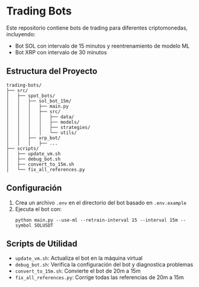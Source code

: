 # Trading Bots

Este repositorio contiene bots de trading para diferentes criptomonedas, incluyendo:

- Bot SOL con intervalo de 15 minutos y reentrenamiento de modelo ML
- Bot XRP con intervalo de 30 minutos

## Estructura del Proyecto

```
trading-bots/
├── src/
│   ├── spot_bots/
│   │   ├── sol_bot_15m/
│   │   │   ├── main.py
│   │   │   ├── src/
│   │   │   │   ├── data/
│   │   │   │   ├── models/
│   │   │   │   ├── strategies/
│   │   │   │   └── utils/
│   │   ├── xrp_bot/
│   │   │   ├── ...
├── scripts/
│   ├── update_vm.sh
│   ├── debug_bot.sh
│   ├── convert_to_15m.sh
│   └── fix_all_references.py
```

## Configuración

1. Crea un archivo `.env` en el directorio del bot basado en `.env.example`
2. Ejecuta el bot con:
   ```
   python main.py --use-ml --retrain-interval 15 --interval 15m --symbol SOLUSDT
   ```

## Scripts de Utilidad

- `update_vm.sh`: Actualiza el bot en la máquina virtual
- `debug_bot.sh`: Verifica la configuración del bot y diagnostica problemas
- `convert_to_15m.sh`: Convierte el bot de 20m a 15m
- `fix_all_references.py`: Corrige todas las referencias de 20m a 15m
